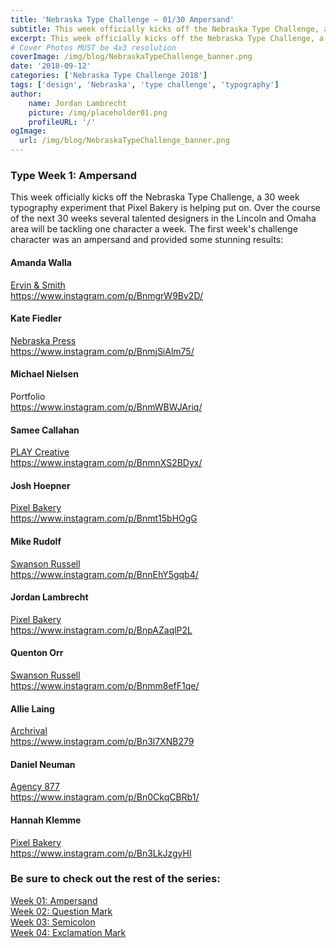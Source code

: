 ```yaml
---
title: 'Nebraska Type Challenge – 01/30 Ampersand'
subtitle: This week officially kicks off the Nebraska Type Challenge, a 30 week typography experiment that Pixel Bakery is helping put on. 
excerpt: This week officially kicks off the Nebraska Type Challenge, a 30 week typography experiment that Pixel Bakery is helping put on.
# Cover Photos MUST be 4x3 resolution
coverImage: /img/blog/NebraskaTypeChallenge_banner.png
date: '2018-09-12'
categories: ['Nebraska Type Challenge 2018']
tags: ['design', 'Nebraska', 'type challenge', 'typography']
author:
    name: Jordan Lambrecht
    picture: /img/placeholder01.png
    profileURL: '/'
ogImage:
  url: /img/blog/NebraskaTypeChallenge_banner.png
---
```

### Type Week 1: Ampersand

This week officially kicks off the Nebraska Type Challenge, a 30 week typography experiment that Pixel Bakery is helping put on. Over the course of the next 30 weeks several talented designers in the Lincoln and Omaha area will be tackling one character a week. The first week's challenge character was an ampersand and provided some stunning results:

#### Amanda Walla

[Ervin & Smith](https://ervinandsmith.com/)\
https://www.instagram.com/p/BnmgrW9Bv2D/

#### Kate Fiedler

[Nebraska Press](https://www.nebraskapress.unl.edu/)\
https://www.instagram.com/p/BnmjSiAlm75/

#### Michael Nielsen

Portfolio\
https://www.instagram.com/p/BnmWBWJAriq/

#### Samee Callahan

[PLAY Creative](https://www.playcreativedesign.com/)\
https://www.instagram.com/p/BnmnXS2BDyx/

#### Josh Hoepner

[Pixel Bakery](https://pixelbakery.co/)\
https://www.instagram.com/p/Bnmt15bHOgG

#### Mike Rudolf

[Swanson Russell](https://www.swansonrussell.com/)\
https://www.instagram.com/p/BnnEhY5gqb4/

#### Jordan Lambrecht

[Pixel Bakery](https://pixelbakery.co/)\
https://www.instagram.com/p/BnpAZaqlP2L

#### Quenton Orr

[Swanson Russell](https://www.swansonrussell.com/)\
https://www.instagram.com/p/Bnmm8efF1qe/

#### Allie Laing

[Archrival](https://archrival.com/)\
https://www.instagram.com/p/Bn3l7XNB279

#### Daniel Neuman

[Agency 877](https://agency877.com/)\
https://www.instagram.com/p/Bn0CkqCBRb1/

#### Hannah Klemme

[Pixel Bakery](https://pixelbakery.co/)\
https://www.instagram.com/p/Bn3LkJzgyHI

### Be sure to check out the rest of the series:

[Week 01: Ampersand](https://pixelbakery.co/recipes/nebraska-typography-01-ampersand/)\
[Week 02: Question Mark](https://pixelbakery.co/recipes/nebraska-type-challenge-02-question-mark/)\
[Week 03: Semicolon](https://pixelbakery.co/recipes/nebraska-type-challenge-03-30-semicolon/)\
[Week 04: Exclamation Mark](https://pixelbakery.co/recipes/nebraska-type-challenge-04-30-exclamation-mark/)